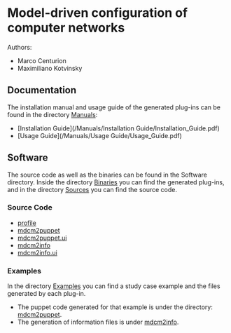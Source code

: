 # Model-driven configuration of computer networks

Authors:
- Marco Centurion
- Maximiliano Kotvinsky

## Documentation
The installation manual and usage guide of the generated plug-ins can be found in the directory [Manuals](/Manuals):
- [Installation Guide](/Manuals/Installation Guide/Installation_Guide.pdf)
- [Usage Guide](/Manuals/Usage Guide/Usage_Guide.pdf)

## Software
The source code as well as the binaries can be found in the Software directory.
Inside the directory [Binaries](Software/Binaries) you can find the generated plug-ins, and in the directory [Sources](Software/Sources) you can find the source code.

### Source Code
- [profile](/Software/Sources/profile)
- [mdcm2puppet](/Software/Sources/mdcm2puppet)
- [mdcm2puppet.ui](/Software/Sources/mdcm2puppet.ui)
- [mdcm2info](/Software/Sources/mdcm2info)
- [mdcm2info.ui](/Software/Sources/mdcm2info.ui)

### Examples
In the directory [Examples](/Examples) you can find a study case example and the files generated by each plug-in.

- The puppet code generated for that example is under the directory: [mdcm2puppet](/Examples/mdcm2puppet/gen).
- The generation of information files is under [mdcm2info](/Examples/mdcm2info/gen).
